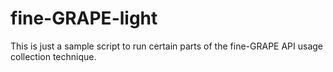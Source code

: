 # fine-GRAPE-light
This is just a sample script to run certain parts of the fine-GRAPE API usage collection technique.
